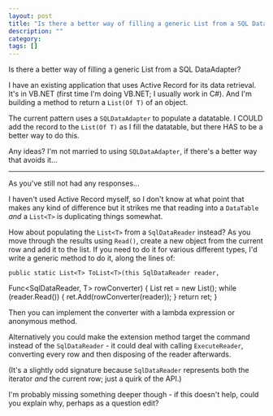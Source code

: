 ```yaml
---
layout: post
title: "Is there a better way of filling a generic List from a SQL DataAdapter?"
description: ""
category:
tags: []
---
```


Is there a better way of filling a generic List from a SQL DataAdapter?


I have an existing application that uses Active Record for its data retrieval. It's in VB.NET (first time I'm doing VB.NET; I usually work in C#). And I'm building a method to return a `List(Of T)` of an object.

The current pattern uses a `SQLDataAdapter` to populate a datatable. I COULD add the record to the `List(Of T)` as I fill the datatable, but there HAS to be a better way to do this.

Any ideas? I'm not married to using `SQLDataAdapter`, if there's a better way that avoids it...


--------------------------------------- 
As you've still not had any responses...

I haven't used Active Record myself, so I don't know at what point that makes any kind of difference but it strikes me that reading into a `DataTable` _and_ a `List<T>` is duplicating things somewhat.

How about populating the `List<T>` from a `SqlDataReader` instead? As you move through the results using `Read()`, create a new object from the current row and add it to the list. If you need to do it for various different types, I'd write a generic method to do it, along the lines of:

    public static List<T> ToList<T>(this SqlDataReader reader,
  Func<SqlDataReader, T> rowConverter)
    {
  List<T> ret = new List<T>();
  while (reader.Read())
  {
      ret.Add(rowConverter(reader));
  }
  return ret;
    }

Then you can implement the converter with a lambda expression or anonymous method.

Alternatively you could make the extension method target the command instead of the `SqlDataReader` - it could deal with calling `ExecuteReader`, converting every row and then disposing of the reader afterwards.

(It's a slightly odd signature because `SqlDataReader` represents both the iterator _and_ the current row; just a quirk of the API.)

I'm probably missing something deeper though - if this doesn't help, could you explain why, perhaps as a question edit?


